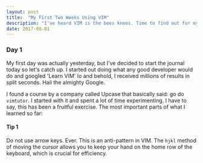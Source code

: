 ```yaml
---
layout: post
title:  "My First Two Weeks Using VIM"
description: "I've heard VIM is the bees knees. Time to find out for myself."
date: 2017-08-01
---
```


### Day 1

My first day was actually yesterday, but I've decided to start the journal today so let's catch up. I started out doing what any good developer would do and googled 'Learn VIM' lo and behold, I received millions of results in split seconds. Hail the almighty Google.

I found a course by a company called Upcase that basically said: go do `vimtutor`. I started with it and spent a lot of time experimenting. I have to say, this has been a fruitful exercise. The most important parts of what I learned so far: 

#### Tip 1
Do not use arrow keys. Ever. This is an anti-pattern in VIM. The `hjkl` method of moving the cursor allows you to keep your hand on the home row of the keyboard, which is crucial for efficiency.
